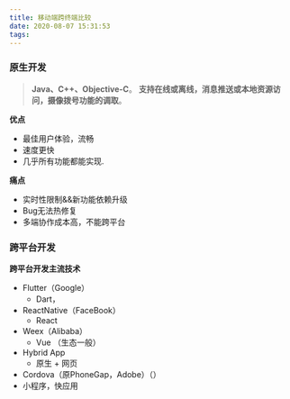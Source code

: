 ```yaml
---
title: 移动端跨终端比较
date: 2020-08-07 15:31:53
tags:
---
```


### 原生开发

> **Java、C++、Objective-C**。
> **支持在线或离线，消息推送或本地资源访问，摄像拨号功能的调取**。

**优点**

- 最佳用户体验，流畅
- 速度更快
- 几乎所有功能都能实现.

**痛点**

- 实时性限制&&新功能依赖升级
- Bug无法热修复
- 多端协作成本高，不能跨平台

### 跨平台开发

**跨平台开发主流技术**

- Flutter（Google）
    * Dart， 
- ReactNative（FaceBook）
    * React
- Weex（Alibaba）
    * Vue （生态一般）
- Hybrid App
    * 原生 + 网页
- Cordova（原PhoneGap，Adobe）（）
- 小程序，快应用